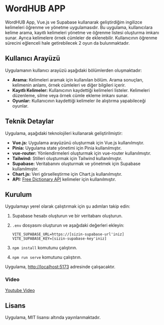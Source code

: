# WordHUB APP

WordHUB App, Vue.js ve Supabase kullanarak geliştirdiğim ingilizce kelimeleri öğrenme ve yönetme uygulamasıdır. Bu uygulama, kullanıcılara kelime arama, kayıtlı kelimeleri yönetme ve öğrenme listesi oluşturma imkanı sunar. Ayrıca kelimelere örnek cümleler de eklenebilir. Kullanıcının öğrenme sürecini eğlenceli hale getirebilecek 2 oyun da bulunmaktadır.

## Kullanıcı Arayüzü

Uygulamanın kullanıcı arayüzü aşağıdaki bölümlerden oluşmaktadır:

- **Arama:** Kelimeleri aramak için kullanılan bölüm. Arama sonuçları, kelimenin anlamı, örnek cümleleri ve diğer bilgileri içerir.
- **Kayıtlı Kelimeler:** Kullanıcının kaydettiği kelimeleri listeler. Kelimeleri düzenleme, silme veya örnek cümle ekleme imkanı sunar.
- **Oyunlar:** Kullanıcının kaydettiği kelimeler ile alıştırma yapabileceği oyunlar.

## Teknik Detaylar

Uygulama, aşağıdaki teknolojileri kullanarak geliştirilmiştir:

- **Vue.js:** Uygulama arayüzünü oluşturmak için Vue.js kullanılmıştır.
- **Pinia:** Uygulama state yönetimi için Pinia kullanılmıştır.
- **vue-router:** Yönlendirmeleri oluşturmak için vue-router kullanılmıştır.
- **Tailwind:** Stilleri oluşturmak için Tailwind kullanılmıştır.
- **Supabase:** Veritabanını oluşturmak ve yönetmek için Supabase kullanılmıştır.
- **Chart.js:** Veri görselleştirme için Chart.js kullanılmıştır.
- **API:** [Free Dictionary API](https://dictionaryapi.dev/) kelimeler için kullanılmıştır.

## Kurulum

Uygulamayı yerel olarak çalıştırmak için şu adımları takip edin:

1. Supabase hesabı oluşturun ve bir veritabanı oluşturun.
2. `.env` dosyasını oluşturun ve aşağıdaki değerleri ekleyin:

    ```env
    VITE_SUPABASE_URL=https://[sizin-supabase-url'iniz]
    VITE_SUPABASE_KEY=[sizin-supabase-key'iniz]
    ```

3. `npm install` komutunu çalıştırın.
4. `npm run serve` komutunu çalıştırın.

Uygulama, [http://localhost:5173](http://localhost:5173) adresinde çalışacaktır.


### Video
[Youtube Video](https://youtu.be/EgX7FH6egRY?si=yAnn-qgdQFmTzd2O)

## Lisans

Uygulama, MIT lisansı altında yayınlanmaktadır.
